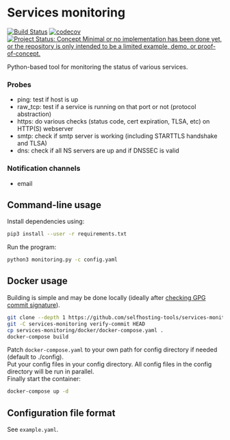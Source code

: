 # Services monitoring

[![Build Status](https://travis-ci.org/selfhosting-tools/services-monitoring.svg?branch=master)](https://travis-ci.org/selfhosting-tools/services-monitoring)
[![codecov](https://codecov.io/gh/selfhosting-tools/services-monitoring/branch/master/graph/badge.svg)](https://codecov.io/gh/selfhosting-tools/services-monitoring)
[![Project Status: Concept  Minimal or no implementation has been done yet, or the repository is only intended to be a limited example, demo, or proof-of-concept.](https://www.repostatus.org/badges/latest/concept.svg)](https://www.repostatus.org/#concept)


Python-based tool for monitoring the status of various services.

### Probes
- ping: test if host is up
- raw_tcp: test if a service is running on that port or not (protocol abstraction)
- https: do various checks (status code, cert expiration, TLSA, etc) on HTTP(S) webserver
- smtp: check if smtp server is working (including STARTTLS handshake and TLSA)
- dns: check if all NS servers are up and if DNSSEC is valid

### Notification channels
- email

## Command-line usage
Install dependencies using:
```bash
pip3 install --user -r requirements.txt
```
Run the program:
```bash
python3 monitoring.py -c config.yaml
```

## Docker usage
Building is simple and may be done locally (ideally after [checking GPG commit signature](https://github.com/selfhosting-tools/master-keys)).
```bash
git clone --depth 1 https://github.com/selfhosting-tools/services-monitoring.git
git -C services-monitoring verify-commit HEAD
cp services-monitoring/docker/docker-compose.yaml .
docker-compose build
```
Patch `docker-compose.yaml` to your own path for config directory if needed (default to ./config).  
Put your config files in your config directory. 
All config files in the config directory will be run in parallel.  
Finally start the container:
```bash
docker-compose up -d
```

## Configuration file format
See `example.yaml`.
